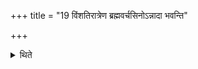 +++
title = "19 विंशतिरात्रेण ब्रह्मवर्चसिनोऽन्नादा भवन्ति"

+++

<details><summary>थिते</summary>

विंशतिरात्रेण ब्रह्मवर्चसिनोऽन्नादा भवन्ति १९
</details>
